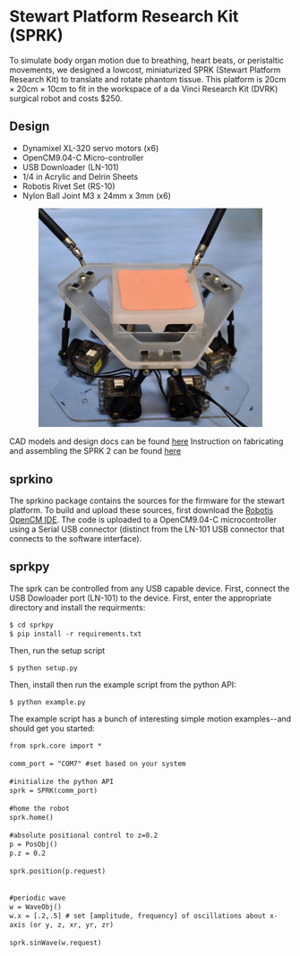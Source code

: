 # Stewart Platform Research Kit (SPRK)
To simulate body organ motion due to breathing,
heart beats, or peristaltic movements, we designed a lowcost,
miniaturized SPRK (Stewart Platform Research Kit) to
translate and rotate phantom tissue. This platform is 20cm × 20cm × 10cm to fit in the workspace of a da Vinci Research Kit
(DVRK) surgical robot and costs $250. 

## Design
- Dynamixel XL-320 servo motors    (x6)
- OpenCM9.04-C Micro-controller
- USB Downloader (LN-101)
- 1/4 in Acrylic and Delrin Sheets
- Robotis Rivet Set (RS-10)
- Nylon Ball Joint M3 x 24mm x 3mm    (x6)

<p align="center">
  <img src="https://raw.githubusercontent.com/BerkeleyAutomation/sprk/master/design/SPRK2%20with%20DVRK.JPG" width="400">
</p>

CAD models and design docs can be found [here](https://github.com/BerkeleyAutomation/sprk/tree/master/design/)
Instruction on fabricating and assembling the SPRK 2 can be found [here](https://github.com/BerkeleyAutomation/sprk/tree/master/assembly/)

## sprkino
The sprkino package contains the sources for the firmware for the stewart platform. To build and upload these sources, first download the [Robotis OpenCM IDE](http://en.robotis.com/index/product.php?cate_code=131010). The code is uploaded to a OpenCM9.04-C microcontroller using a Serial USB connector (distinct from the LN-101 USB connector that connects to the software interface). 

## sprkpy
The sprk can be controlled from any USB capable device. First, connect the USB Dowloader port (LN-101) to the device. First, enter the appropriate directory and install the requirments:
```
$ cd sprkpy
$ pip install -r requirements.txt
```
Then, run the setup script
```
$ python setup.py
```
Then, install then run the example script from the python API:
```
$ python example.py
```

The example script has a bunch of interesting simple motion examples--and should get you started:
```
from sprk.core import *

comm_port = "COM7" #set based on your system

#initialize the python API
sprk = SPRK(comm_port)

#home the robot
sprk.home()

#absolute positional control to z=0.2
p = PosObj()
p.z = 0.2

sprk.position(p.request)


#periodic wave
w = WaveObj()
w.x = [.2,.5] # set [amplitude, frequency] of oscillations about x-axis (or y, z, xr, yr, zr)

sprk.sinWave(w.request)

```



